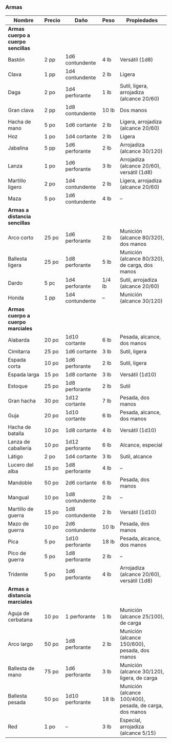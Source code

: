 ### Armas
| Nombre                              | Precio | Daño            | Peso   | Propiedades                                             |
| ----------------------------------- | ------ | --------------- | ------ | ------------------------------------------------------- |
| **Armas cuerpo a cuerpo sencillas** |        |                 |        |                                                         |
| Bastón                              | 2 pp   | 1d6 contundente | 4 lb   | Versátil (1d8)                                          |
| Clava                               | 1 pp   | 1d4 contundente | 2 lb   | Ligera                                                  |
| Daga                                | 2 po   | 1d4 perforante  | 1 lb   | Sutil, ligera, arrojadiza (alcance 20/60)               |
| Gran clava                          | 2 pp   | 1d8 contundente | 10 lb  | Dos manos                                               |
| Hacha de mano                       | 5 po   | 1d6 cortante    | 2 lb   | Ligera, arrojadiza (alcance 20/60)                      |
| Hoz                                 | 1 po   | 1d4 cortante    | 2 lb   | Ligera                                                  |
| Jabalina                            | 5 pp   | 1d6 perforante  | 2 lb   | Arrojadiza (alcance 30/120)                             |
| Lanza                               | 1 po   | 1d6 perforante  | 3 lb   | Arrojadiza (alcance 20/60), versátil (1d8)              |
| Martillo ligero                     | 2 po   | 1d4 contundente | 2 lb   | Ligera, arrojadiza (alcance 20/60)                      |
| Maza                                | 5 po   | 1d6 contundente | 4 lb   | –                                                       |
| **Armas a distancia sencillas**     |        |                 |        |                                                         |
| Arco corto                          | 25 po  | 1d6 perforante  | 2 lb   | Munición (alcance 80/320), dos manos                    |
| Ballesta ligera                     | 25 po  | 1d8 perforante  | 5 lb   | Munición (alcance 80/320), de carga, dos manos          |
| Dardo                               | 5 pc   | 1d4 perforante  | 1/4 lb | Sutil, arrojadiza (alcance 20/60)                       |
| Honda                               | 1 pp   | 1d4 contundente | –      | Munición (alcance 30/120)                               |
| **Armas cuerpo a cuerpo marciales** |        |                 |        |                                                         |
| Alabarda                            | 20 po  | 1d10 cortante   | 6 lb   | Pesada, alcance, dos manos                              |
| Cimitarra                           | 25 po  | 1d6 cortante    | 3 lb   | Sutil, ligera                                           |
| Espada corta                        | 10 po  | 1d6 perforante  | 2 lb   | Sutil, ligera                                           |
| Espada larga                        | 15 po  | 1d8 cortante    | 3 lb   | Versátil (1d10)                                         |
| Estoque                             | 25 po  | 1d8 perforante  | 2 lb   | Sutil                                                   |
| Gran hacha                          | 30 po  | 1d12 cortante   | 7 lb   | Pesada, dos manos                                       |
| Guja                                | 20 po  | 1d10 cortante   | 6 lb   | Pesada, alcance, dos manos                              |
| Hacha de batalla                    | 10 po  | 1d8 cortante    | 4 lb   | Versátil (1d10)                                         |
| Lanza de caballería                 | 10 po  | 1d12 perforante | 6 lb   | Alcance, especial                                       |
| Látigo                              | 2 po   | 1d4 cortante    | 3 lb   | Sutil, alcance                                          |
| Lucero del alba                     | 15 po  | 1d8 perforante  | 4 lb   | –                                                       |
| Mandoble                            | 50 po  | 2d6 cortante    | 6 lb   | Pesada, dos manos                                       |
| Mangual                             | 10 po  | 1d8 contundente | 2 lb   | –                                                       |
| Martillo de guerra                  | 15 po  | 1d8 contundente | 2 lb   | Versátil (1d10)                                         |
| Mazo de guerra                      | 10 po  | 2d6 contundente | 10 lb  | Pesada, dos manos                                       |
| Pica                                | 5 po   | 1d10 perforante | 18 lb  | Pesada, alcance, dos manos                              |
| Pico de guerra                      | 5 po   | 1d8 perforante  | 2 lb   | –                                                       |
| Tridente                            | 5 po   | 1d6 perforante  | 4 lb   | Arrojadiza (alcance 20/60), versátil (1d8)              |
| **Armas a distancia marciales**     |        |                 |        |                                                         |
| Aguja de cerbatana                  | 10 po  | 1 perforante    | 1 lb   | Munición (alcance 25/100), de carga                     |
| Arco largo                          | 50 po  | 1d8 perforante  | 2 lb   | Munición (alcance 150/600), pesada, dos manos           |
| Ballesta de mano                    | 75 po  | 1d6 perforante  | 3 lb   | Munición (alcance 30/120), ligera, de carga             |
| Ballesta pesada                     | 50 po  | 1d10 perforante | 18 lb  | Munición (alcance 100/400), pesada, de carga, dos manos |
| Red                                 | 1 po   | –               | 3 lb   | Especial, arrojadiza (alcance 5/15)                     |